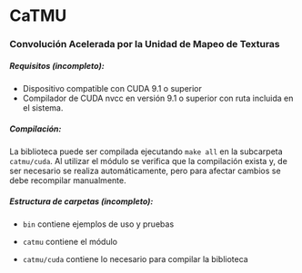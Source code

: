 # CaTMU

### Convolución Acelerada por la Unidad de Mapeo de Texturas

##### Requisitos (incompleto):

  * Dispositivo compatible con CUDA 9.1 o superior
  * Compilador de CUDA nvcc en versión 9.1 o superior con ruta incluida en el sistema.

##### Compilación:

La biblioteca puede ser compilada ejecutando `make all` en la subcarpeta `catmu/cuda`.
Al utilizar el módulo se verifica que la compilación exista y, de ser necesario se 
realiza automáticamente, pero para afectar cambios se debe recompilar manualmente.
  

##### Estructura de carpetas (incompleto):

  * `bin` contiene ejemplos de uso y pruebas

  * `catmu` contiene el módulo
  
  * `catmu/cuda` contiene lo necesario para compilar la biblioteca